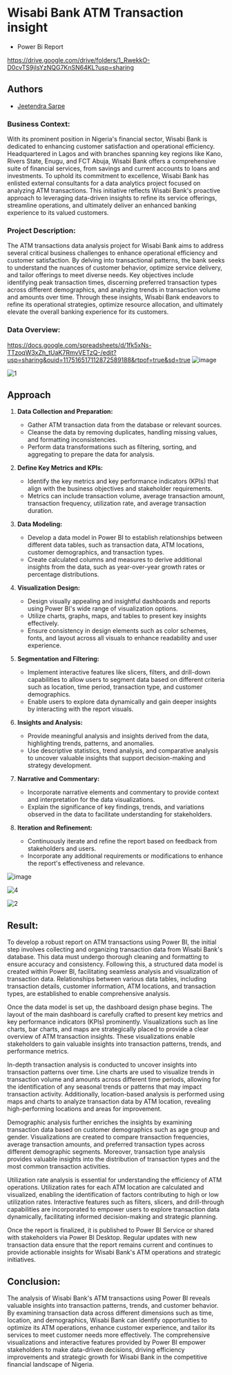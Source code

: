 
# Wisabi Bank ATM Transaction insight
 - Power Bi Report

https://drive.google.com/drive/folders/1_RwekkO-D0cvTS9jIsYzNQG7KnSN64KL?usp=sharing



## Authors

- [Jeetendra Sarpe](https://github.com/jtndr26)


### Business Context:
With its prominent position in Nigeria's financial sector, Wisabi Bank is dedicated to enhancing customer satisfaction and operational efficiency. Headquartered in Lagos and with branches spanning key regions like Kano, Rivers State, Enugu, and FCT Abuja, Wisabi Bank offers a comprehensive suite of financial services, from savings and current accounts to loans and investments. To uphold its commitment to excellence, Wisabi Bank has enlisted external consultants for a data analytics project focused on analyzing ATM transactions. This initiative reflects Wisabi Bank's proactive approach to leveraging data-driven insights to refine its service offerings, streamline operations, and ultimately deliver an enhanced banking experience to its valued customers.

### Project Description:
The ATM transactions data analysis project for Wisabi Bank aims to address several critical business challenges to enhance operational efficiency and customer satisfaction. By delving into transactional patterns, the bank seeks to understand the nuances of customer behavior, optimize service delivery, and tailor offerings to meet diverse needs. Key objectives include identifying peak transaction times, discerning preferred transaction types across different demographics, and analyzing trends in transaction volume and amounts over time. Through these insights, Wisabi Bank endeavors to refine its operational strategies, optimize resource allocation, and ultimately elevate the overall banking experience for its customers.
### Data Overview:
https://docs.google.com/spreadsheets/d/1fk5xNs-TTzoqW3xZh_tUaK7RmvVETzQ-/edit?usp=sharing&ouid=117516517112872589188&rtpof=true&sd=true
![image](https://github.com/jtndr26/WisabiBank/assets/78334379/7fd26b21-fc46-44f2-bafd-99327b84169c)


![1](https://github.com/jtndr26/WisabiBank/assets/78334379/26b33afe-9158-4e95-a460-dd110a2e8232)


## Approach

1. **Data Collection and Preparation:**
   - Gather ATM transaction data from the database or relevant sources.
   - Cleanse the data by removing duplicates, handling missing values, and formatting inconsistencies.
   - Perform data transformations such as filtering, sorting, and aggregating to prepare the data for analysis.

2. **Define Key Metrics and KPIs:**
   - Identify the key metrics and key performance indicators (KPIs) that align with the business objectives and stakeholder requirements.
   - Metrics can include transaction volume, average transaction amount, transaction frequency, utilization rate, and average transaction duration.

3. **Data Modeling:**
   - Develop a data model in Power BI to establish relationships between different data tables, such as transaction data, ATM locations, customer demographics, and transaction types.
   - Create calculated columns and measures to derive additional insights from the data, such as year-over-year growth rates or percentage distributions.

4. **Visualization Design:**
   - Design visually appealing and insightful dashboards and reports using Power BI's wide range of visualization options.
   - Utilize charts, graphs, maps, and tables to present key insights effectively.
   - Ensure consistency in design elements such as color schemes, fonts, and layout across all visuals to enhance readability and user experience.

5. **Segmentation and Filtering:**
   - Implement interactive features like slicers, filters, and drill-down capabilities to allow users to segment data based on different criteria such as location, time period, transaction type, and customer demographics.
   - Enable users to explore data dynamically and gain deeper insights by interacting with the report visuals.

6. **Insights and Analysis:**
   - Provide meaningful analysis and insights derived from the data, highlighting trends, patterns, and anomalies.
   - Use descriptive statistics, trend analysis, and comparative analysis to uncover valuable insights that support decision-making and strategy development.

7. **Narrative and Commentary:**
   - Incorporate narrative elements and commentary to provide context and interpretation for the data visualizations.
   - Explain the significance of key findings, trends, and variations observed in the data to facilitate understanding for stakeholders.

8. **Iteration and Refinement:**
   - Continuously iterate and refine the report based on feedback from stakeholders and users.
   - Incorporate any additional requirements or modifications to enhance the report's effectiveness and relevance.

![image](https://github.com/jtndr26/WisabiBank-ATM-Transaction/assets/78334379/0f1b2017-b719-4142-951d-374503764057)

![4](https://github.com/jtndr26/WisabiBank/assets/78334379/bde2c66a-8c18-4b1a-8141-8f1cf363cab1)

![2](https://github.com/jtndr26/WisabiBank/assets/78334379/63b36c43-6972-476a-bc61-cb51c7221e46)




## **Result**: 

To develop a robust report on ATM transactions using Power BI, the initial step involves collecting and organizing transaction data from Wisabi Bank's database. This data must undergo thorough cleaning and formatting to ensure accuracy and consistency. Following this, a structured data model is created within Power BI, facilitating seamless analysis and visualization of transaction data. Relationships between various data tables, including transaction details, customer information, ATM locations, and transaction types, are established to enable comprehensive analysis.

Once the data model is set up, the dashboard design phase begins. The layout of the main dashboard is carefully crafted to present key metrics and key performance indicators (KPIs) prominently. Visualizations such as line charts, bar charts, and maps are strategically placed to provide a clear overview of ATM transaction insights. These visualizations enable stakeholders to gain valuable insights into transaction patterns, trends, and performance metrics.

In-depth transaction analysis is conducted to uncover insights into transaction patterns over time. Line charts are used to visualize trends in transaction volume and amounts across different time periods, allowing for the identification of any seasonal trends or patterns that may impact transaction activity. Additionally, location-based analysis is performed using maps and charts to analyze transaction data by ATM location, revealing high-performing locations and areas for improvement.

Demographic analysis further enriches the insights by examining transaction data based on customer demographics such as age group and gender. Visualizations are created to compare transaction frequencies, average transaction amounts, and preferred transaction types across different demographic segments. Moreover, transaction type analysis provides valuable insights into the distribution of transaction types and the most common transaction activities.

Utilization rate analysis is essential for understanding the efficiency of ATM operations. Utilization rates for each ATM location are calculated and visualized, enabling the identification of factors contributing to high or low utilization rates. Interactive features such as filters, slicers, and drill-through capabilities are incorporated to empower users to explore transaction data dynamically, facilitating informed decision-making and strategic planning.

Once the report is finalized, it is published to Power BI Service or shared with stakeholders via Power BI Desktop. Regular updates with new transaction data ensure that the report remains current and continues to provide actionable insights for Wisabi Bank's ATM operations and strategic initiatives.

## **Conclusion**:
The analysis of Wisabi Bank's ATM transactions using Power BI reveals valuable insights into transaction patterns, trends, and customer behavior. By examining transaction data across different dimensions such as time, location, and demographics, Wisabi Bank can identify opportunities to optimize its ATM operations, enhance customer experience, and tailor its services to meet customer needs more effectively. The comprehensive visualizations and interactive features provided by Power BI empower stakeholders to make data-driven decisions, driving efficiency improvements and strategic growth for Wisabi Bank in the competitive financial landscape of Nigeria.
